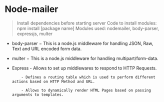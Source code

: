 # Node-mailer
> Install dependencies before starting server
> Code to install modules: npm install [package name]
> Modules used: nodemailer, body-parser, expressjs, multer

- body-parser − This is a node.js middleware for handling JSON, Raw, Text and URL encoded form data.

- multer − This is a node.js middleware for handling multipart/form-data.

- Express 
          - Allows to set up middlewares to respond to HTTP Requests.

          - Defines a routing table which is used to perform different actions based on HTTP Method and URL.

          - Allows to dynamically render HTML Pages based on passing arguments to templates.
